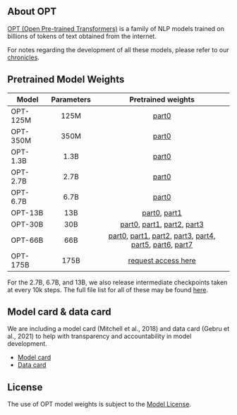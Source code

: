 ## About OPT
[OPT (Open Pre-trained Transformers)](https://arxiv.org/abs/2205.01068) is a family of NLP models trained on billions of tokens of text obtained from the internet.

For notes regarding the development of all these models, please refer to our [chronicles](./chronicles/README.md).

## Pretrained Model Weights
| Model | Parameters | Pretrained weights                                                                                                                                                                                      |
|-|:-:|:-:|
| OPT-125M | 125M | [part0](https://dl.fbaipublicfiles.com/opt/v1_20230405/125m/reshard-model_part-0.pt) |
| OPT-350M | 350M| [part0](https://dl.fbaipublicfiles.com/opt/v1_20220502/350m/reshard.pt) |
| OPT-1.3B | 1.3B | [part0](https://dl.fbaipublicfiles.com/opt/v1_20230405/1.3b/reshard-model_part-0.pt) |
| OPT-2.7B | 2.7B | [part0](https://dl.fbaipublicfiles.com/opt/v1_20230405/2.7b/reshard-model_part-0.pt) |
| OPT-6.7B | 6.7B | [part0](https://dl.fbaipublicfiles.com/opt/v1_20230405/6.7b/reshard-model_part-0.pt) |
| OPT-13B | 13B | [part0](https://dl.fbaipublicfiles.com/opt/v1_20230405/13b/reshard-model_part-0.pt), [part1](https://dl.fbaipublicfiles.com/opt/v1_20230405/13b/reshard-model_part-1.pt) |
| OPT-30B | 30B | [part0](https://dl.fbaipublicfiles.com/opt/v1_20230405/30b/reshard-model_part-0.pt), [part1](https://dl.fbaipublicfiles.com/opt/v1_20230405/30b/reshard-model_part-1.pt), [part2](https://dl.fbaipublicfiles.com/opt/v1_20230405/30b/reshard-model_part-2.pt), [part3](https://dl.fbaipublicfiles.com/opt/v1_20230405/30b/reshard-model_part-3.pt) |
| OPT-66B | 66B | [part0](https://dl.fbaipublicfiles.com/opt/v1_20230405/66b/reshard-model_part-0.pt), [part1](https://dl.fbaipublicfiles.com/opt/v1_20230405/66b/reshard-model_part-1.pt), [part2](https://dl.fbaipublicfiles.com/opt/v1_20230405/66b/reshard-model_part-2.pt), [part3](https://dl.fbaipublicfiles.com/opt/v1_20230405/66b/reshard-model_part-3.pt), [part4](https://dl.fbaipublicfiles.com/opt/v1_20230405/66b/reshard-model_part-4.pt), [part5](https://dl.fbaipublicfiles.com/opt/v1_20230405/66b/reshard-model_part-5.pt), [part6](https://dl.fbaipublicfiles.com/opt/v1_20230405/66b/reshard-model_part-6.pt), [part7](https://dl.fbaipublicfiles.com/opt/v1_20230405/66b/reshard-model_part-7.pt) |
| OPT-175B | 175B |[request access here](https://forms.gle/BDB2i44QwCr2mCJN6) |

For the 2.7B, 6.7B, and 13B, we also release intermediate checkpoints taken at every 10k steps. The full file list for all of these may be found [here](https://dl.fbaipublicfiles.com/OPT/filelist.txt).

## Model card & data card
We are including a model card (Mitchell et al., 2018) and data card (Gebru et al., 2021) to help with transparency and accountability in model development.
* [Model card](./model_card.md) 
* [Data card](./data_card.md)


## License
The use of OPT model weights is subject to the [Model License](./MODEL_LICENSE.md).

